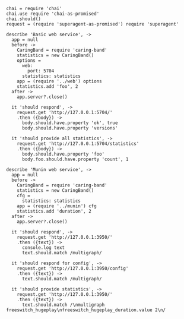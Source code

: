     chai = require 'chai'
    chai.use require 'chai-as-promised'
    chai.should()
    request = (require 'superagent-as-promised') require 'superagent'

    describe 'Basic web service', ->
      app = null
      before ->
        CaringBand = require 'caring-band'
        statistics = new CaringBand()
        options =
          web:
            port: 5704
          statistics: statistics
        app = (require '../web') options
        statistics.add 'foo', 2
      after ->
        app.server?.close()

      it 'should respond', ->
        request.get 'http://127.0.0.1:5704/'
        .then ({body}) ->
          body.should.have.property 'ok', true
          body.should.have.property 'versions'

      it 'should provide all statistics', ->
        request.get 'http://127.0.0.1:5704/statistics'
        .then ({body}) ->
          body.should.have.property 'foo'
          body.foo.should.have.property 'count', 1

    describe 'Munin web service', ->
      app = null
      before ->
        CaringBand = require 'caring-band'
        statistics = new CaringBand()
        cfg =
          statistics: statistics
        app = (require '../munin') cfg
        statistics.add 'duration', 2
      after ->
        app.server?.close()

      it 'should respond', ->
        request.get 'http://127.0.0.1:3950/'
        .then ({text}) ->
          console.log text
          text.should.match /multigraph/

      it 'should respond for config', ->
        request.get 'http://127.0.0.1:3950/config'
        .then ({text}) ->
          text.should.match /multigraph/

      it 'should provide statistics', ->
        request.get 'http://127.0.0.1:3950/'
        .then ({text}) ->
          text.should.match /\nmultigraph freeswitch_hugeplay\nfreeswitch_hugeplay_duration.value 2\n/
